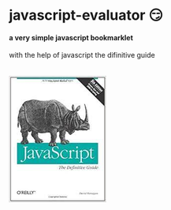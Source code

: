 # javascript-evaluator 😏                                        
#### a very simple javascript bookmarklet 
 
with the help of javascript the difinitive guide<br/><br/><br/>
![difinitive guide](download.jpg)
